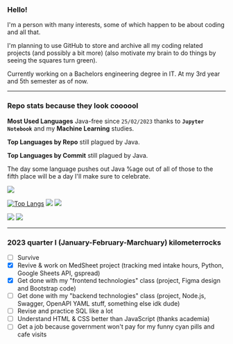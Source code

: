 ### Hello!

I'm a person with many interests, some of which happen to be about coding and all that.

I'm planning to use GitHub to store and archive all my coding related projects (and possibly a bit more) (also motivate my brain to do things by seeing the squares turn green).

Currently working on a Bachelors engineering degree in IT. At my 3rd year and 5th semester as of now.

-----

### Repo stats because they look coooool

**Most Used Languages** Java-free since `25/02/2023` thanks to __`Jupyter Notebook`__ and my __Machine Learning__ studies.

**Top Languages by Repo** still plagued by Java.

**Top Languages by Commit** still plagued by Java.

The day some language pushes out Java %age out of all of those to the fifth place will be a day I'll make sure to celebrate.

![](http://github-profile-summary-cards.vercel.app/api/cards/profile-details?username=PerfectMach1ne&theme=tokyonight)

[![Top Langs](https://github-readme-stats.vercel.app/api/top-langs/?username=PerfectMach1ne&layout=compact&theme=gradient&bg_color=45,D8B7EF,0023FF&text_color=FFFFFF&title_color=FFFFFF&langs_count=10)](https://github.com/anuraghazra/github-readme-stats)
![](http://github-profile-summary-cards.vercel.app/api/cards/repos-per-language?username=PerfectMach1ne&theme=github_dark) 
![](http://github-profile-summary-cards.vercel.app/api/cards/most-commit-language?username=PerfectMach1ne&theme=github_dark) 

![](http://github-profile-summary-cards.vercel.app/api/cards/stats?username=PerfectMach1ne&theme=tokyonight)
![](http://github-profile-summary-cards.vercel.app/api/cards/productive-time?username=PerfectMach1ne&theme=tokyonight&utcOffset=1) 
 
-----

### 2023 quarter I (January-February-Marchuary) kilometerrocks


- [ ] Survive
- [x] Revive & work on MedSheet project (tracking med intake hours, Python, Google Sheets API, gspread) 
- [x] Get done with my "frontend technologies" class (project, Figma design and Bootstrap code)
- [ ] Get done with my "backend technologies" class (project, Node.js, Swagger, OpenAPI YAML stuff, something else idk dude)
- [ ] Revise and practice SQL like a lot
- [ ] Understand HTML & CSS better than JavaScript (thanks academia)
- [ ] Get a job because government won't pay for my funny cyan pills and cafe visits

